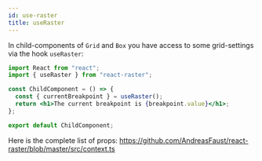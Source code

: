 ```yaml
---
id: use-raster
title: useRaster
---
```


In child-components of `Grid` and `Box` you have access to some grid-settings via the hook `useRaster`:

```jsx
import React from "react";
import { useRaster } from "react-raster";

const ChildComponent = () => {
  const { currentBreakpoint } = useRaster();
  return <h1>The current breakpoint is {breakpoint.value}</h1>;
};

export default ChildComponent;
```

Here is the complete list of props:
https://github.com/AndreasFaust/react-raster/blob/master/src/context.ts
